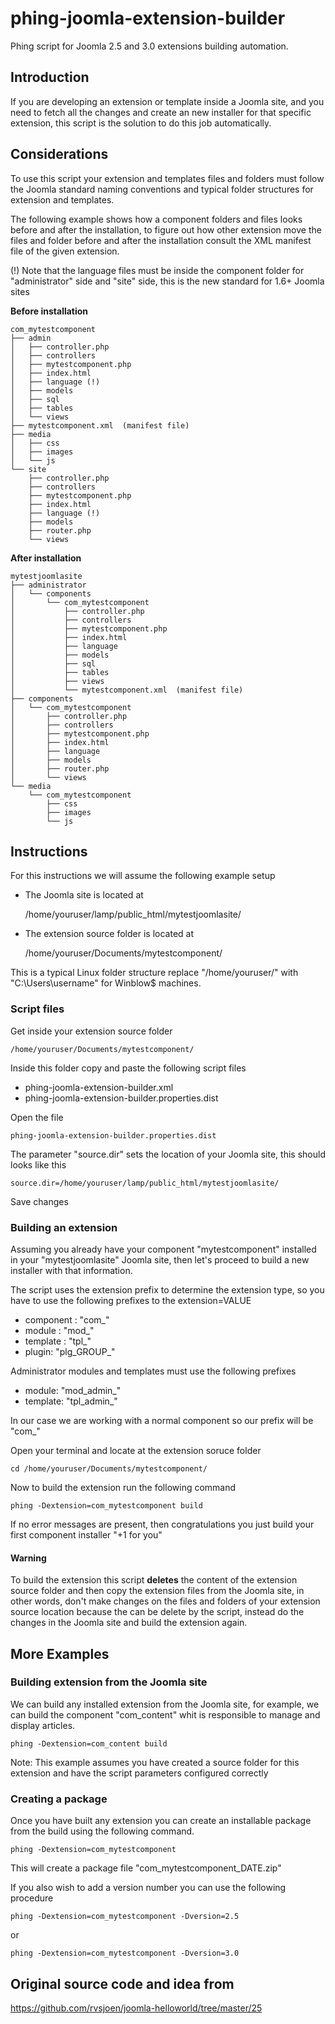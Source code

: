 # phing-joomla-extension-builder

Phing script for Joomla 2.5 and 3.0 extensions building automation.

## Introduction

If you are developing an extension or template inside a Joomla site, and you need to fetch all the changes and create an new installer for that specific extension, this script is the solution to do this job automatically.

## Considerations

To use this script your extension and templates files and folders must follow the Joomla standard naming conventions and typical folder structures for extension and templates.

The following example shows how a component folders and files looks before and after the installation, to figure out how other extension move the files and folder before and after the installation consult the XML manifest file of the given extension.

(!) Note that the language files must be inside the component folder for "administrator" side and "site" side, this is the new standard for 1.6+ Joomla sites

**Before installation**

	com_mytestcomponent
	├── admin
	│   ├── controller.php
	│   ├── controllers
	│   ├── mytestcomponent.php
	│   ├── index.html
	│   ├── language (!)
	│   ├── models
	│   ├── sql
	│   ├── tables
	│   └── views
	├── mytestcomponent.xml  (manifest file)
	├── media
	│   ├── css
	│   ├── images
	│   └── js
	└── site
	    ├── controller.php
	    ├── controllers
	    ├── mytestcomponent.php
	    ├── index.html
	    ├── language (!)
	    ├── models
	    ├── router.php
	    └── views

**After installation**

	mytestjoomlasite
	├── administrator
	│   └── components
	│       └── com_mytestcomponent
	│           ├── controller.php
	│           ├── controllers
	│           ├── mytestcomponent.php
	│           ├── index.html
	│           ├── language
	│           ├── models
	│           ├── sql
	│           ├── tables
	│           ├── views
	│           └── mytestcomponent.xml  (manifest file)
	├── components
	│   └── com_mytestcomponent
	│       ├── controller.php
	│       ├── controllers
	│       ├── mytestcomponent.php
	│       ├── index.html
	│       ├── language
	│       ├── models
	│       ├── router.php
	│       └── views
	└── media
	    └── com_mytestcomponent
	        ├── css
	        ├── images
	        └── js

## Instructions

For this instructions we will assume the following example setup

- The Joomla site is located at

	/home/youruser/lamp/public_html/mytestjoomlasite/
	
- The extension source folder is located at

	/home/youruser/Documents/mytestcomponent/

This is a typical Linux folder structure replace "/home/youruser/" with "C:\Users\username" for Winblow$ machines.

### Script files

Get inside your extension source folder

	/home/youruser/Documents/mytestcomponent/

Inside this folder copy and paste the following script files

- phing-joomla-extension-builder.xml
- phing-joomla-extension-builder.properties.dist

Open the file

	phing-joomla-extension-builder.properties.dist
	
The parameter "source.dir" sets the location of your Joomla site, this should looks like this

	source.dir=/home/youruser/lamp/public_html/mytestjoomlasite/

Save changes

### Building an extension

Assuming you already have your component "mytestcomponent" installed in your "mytestjoomlasite" Joomla site, then let's proceed to build a new installer with that information.

The script uses the extension prefix to determine the extension type, so you have to use the following prefixes to the extension=VALUE

- component : "com_"
- module : "mod_"
- template : "tpl_"
- plugin: "plg_GROUP_"

Administrator modules and templates must use the following prefixes

- module: "mod_admin_"
- template: "tpl_admin_"

In our case we are working with a normal component so our prefix will be "com_"

Open your terminal and locate at the extension soruce folder

	cd /home/youruser/Documents/mytestcomponent/

Now to build the extension run the following command

	phing -Dextension=com_mytestcomponent build

If no error messages are present, then congratulations you just build your first component installer "+1 for you"

#### Warning

To build the extension this script **deletes** the content of the extension source folder and then copy the extension files from the Joomla site, in other words, don't make changes on the files and folders of your extension source location because the can be delete by the script, instead do the changes in the Joomla site and build the extension again.

## More Examples

### Building extension from the Joomla site

We can build any installed extension from the Joomla site, for example, we can build the component "com_content" whit is responsible to manage and display articles.

	phing -Dextension=com_content build

Note: This example assumes you have created a source folder for this extension and have the script parameters configured correctly

### Creating a package

Once you have built any extension you can create an installable package from the build using the following command.

	phing -Dextension=com_mytestcomponent

This will create a package file "com_mytestcomponent_DATE.zip"

If you also wish to add a version number you can use the following procedure

	phing -Dextension=com_mytestcomponent -Dversion=2.5

or

	phing -Dextension=com_mytestcomponent -Dversion=3.0
	
## Original source code and idea from

https://github.com/rvsjoen/joomla-helloworld/tree/master/25

